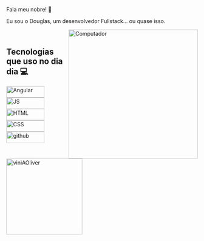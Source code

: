 Fala meu nobre! 👋

Eu sou o Douglas, um desenvolvedor Fullstack... ou quase isso.

<img src="https://raw.githubusercontent.com/MicaelliMedeiros/micaellimedeiros/master/image/computer-illustration.png" min-width="340px" max-width="400px" width="340px" align="right" alt="Computador">

<div style="display: inline_block"><br>

## Tecnologias que uso no dia dia 💻

<img align="center" alt="Angular" height="30" width="100" src="https://img.shields.io/badge/Angular-DD0031?style=for-the-badge&logo=angular&logoColor=white">
<img align="center" alt="JS" height="30" width="100" src="https://img.shields.io/badge/JavaScript-F7DF1E?style=for-the-badge&logo=javascript&logoColor=black">
<img align="center" alt="HTML" height="30" width="100" src="https://img.shields.io/badge/HTML5-E34F26?style=for-the-badge&logo=html5&logoColor=white">
<img align="center" alt="CSS" height="30" width="100" src="https://img.shields.io/badge/CSS3-1572B6?style=for-the-badge&logo=css3&logoColor=white">
<img align="center" alt="github" height="30" width="100" src="https://img.shields.io/badge/GitHub-100000?style=for-the-badge&logo=github&logoColor=white">


</div>


<br>
<div>
  <img height="200em" src="https://github-readme-stats.vercel.app/api?username=maicondgllas&sho_icons=true&theme=transparent&rank_icon=github" alt="viniAOliver" />
</div>
  
  ##

  
